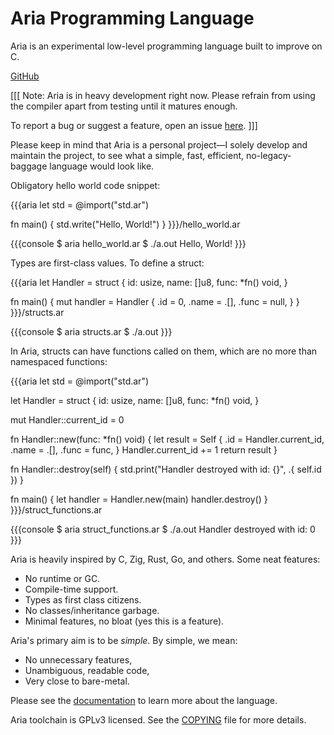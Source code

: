 # Aria Programming Language

Aria is an experimental low-level programming language built to improve on C. 

<a class="button extern-link" href="https://github.com/shkhuz/aria">GitHub</a>

[[[
Note: Aria is in heavy development right now. Please refrain from using the 
compiler apart from testing until it matures enough.

To report a bug or suggest a feature, open an issue <a class="extern-link" href="https://github.com/shkhuz/aria/issues">here</a>.
]]]

Please keep in mind that Aria is a personal project—I solely develop and 
maintain the project, to see what a simple, fast, efficient, no-legacy-baggage 
language would look like.

Obligatory hello world code snippet:

{{{aria
let std = @import("std.ar")

fn main() {
    std.write("Hello, World!")
}
}}}/hello_world.ar

{{{console
$ aria hello_world.ar
$ ./a.out
Hello, World!
}}}

Types are first-class values. To define a struct:

{{{aria
let Handler = struct {
    id: usize,
    name: []u8,
    func: *fn() void,
}

fn main() {
    mut handler = Handler { 
        .id = 0, 
        .name = .[], 
        .func = null, 
    }
}
}}}/structs.ar

{{{console
$ aria structs.ar
$ ./a.out
}}}

In Aria, structs can have functions called on them, which are no more than
namespaced functions:

{{{aria
let std = @import("std.ar")

let Handler = struct {
    id: usize,
    name: []u8,
    func: *fn() void,
}

mut Handler::current_id = 0

fn Handler::new(func: *fn() void) {
    let result = Self { 
        .id = Handler.current_id, 
        .name = .[], 
        .func = func, 
    }
    Handler.current_id += 1
    return result
}

fn Handler::destroy(self) {
    std.print("Handler destroyed with id: {}", .{ self.id })
}

fn main() {
    let handler = Handler.new(main)
    handler.destroy()
}
}}}/struct_functions.ar

{{{console
$ aria struct_functions.ar
$ ./a.out
Handler destroyed with id: 0
}}}

Aria is heavily inspired by C, Zig, Rust, Go, and others. Some neat features:

- No runtime or GC.
- Compile-time support.
- Types as first class citizens.
- No classes/inheritance garbage.
- Minimal features, no bloat (yes this is a feature).

Aria's primary aim is to be _simple_. By simple, we mean:

- No unnecessary features,
- Unambiguous, readable code,
- Very close to bare-metal.

Please see the [documentation](doc) to learn more about the language.

Aria toolchain is GPLv3 licensed. See the <a class="extern-link" href="https://github.com/shkhuz/aria/blob/master/COPYING">COPYING</a> file for more details.
